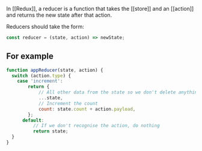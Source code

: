 In [[Redux]], a reducer is a function that takes the [[store]] and an [[action]] and returns the new state after that action.

Reducers should take the form:
```js
const reducer = (state, action) => newState;
```

## For example
```js
function appReducer(state, action) {
  switch (action.type) {
    case 'increment':
	    return {
		    // All other data from the state so we don't delete anything
		    ...state,
		    // Increment the count
		    count: state.count + action.payload,
	    };
	  default:
		  // If we don't recognise the action, do nothing
		  return state;
  }
}
```